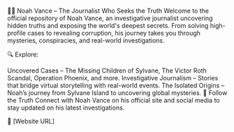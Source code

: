 🕵️‍♂️ Noah Vance – The Journalist Who Seeks the Truth
Welcome to the official repository of Noah Vance, an investigative journalist uncovering hidden truths and exposing the world's deepest secrets. From solving high-profile cases to revealing corruption, his journey takes you through mysteries, conspiracies, and real-world investigations.

🔍 Explore:

Uncovered Cases – The Missing Children of Sylvane, The Victor Roth Scandal, Operation Phoenix, and more.
Investigative Journalism – Stories that bridge virtual storytelling with real-world events.
The Isolated Origins – Noah’s journey from Sylvane Island to uncovering global mysteries.
📢 Follow the Truth
Connect with Noah Vance on his official site and social media to stay updated on his latest investigations.

🔗 [Website URL]

